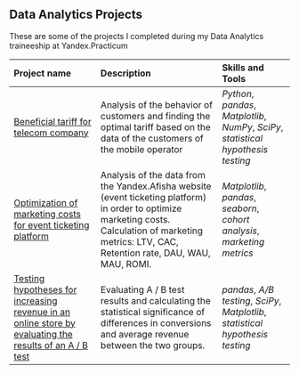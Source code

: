 ## Data Analytics Projects

These are some of the projects I completed during my Data Analytics traineeship at Yandex.Practicum

| Project name | Description | Skills and Tools | 
| :---------------------- | :---------------------- | :---------------------- |
| [Beneficial tariff for telecom company](beneficial_tariff_for_telecom_company) | Analysis of the behavior of customers and finding the optimal tariff based on the data of the customers of the mobile operator| *Python*, *pandas*, *Matplotlib*, *NumPy*, *SciPy*, *statistical hypothesis testing* |
| [Optimization of marketing costs for event ticketing platform](marketing_cost_analysis) | Analysis of the data from the Yandex.Afisha website (event ticketing platform) in order to optimize marketing costs. Calculation of marketing metrics: LTV, CAC, Retention rate, DAU, WAU, MAU, ROMI.| *Matplotlib*, *pandas*, *seaborn*, *cohort analysis*, *marketing metrics* |
| [Testing hypotheses for increasing revenue in an online store by evaluating the results of an A / B test](evaluating_the_results_of_ab_test) | Evaluating A / B test results and calculating the statistical significance of differences in conversions and average revenue between the two groups.| *pandas*, *A/B testing*, *SciPy*, *Matplotlib*, *statistical hypothesis testing* |
